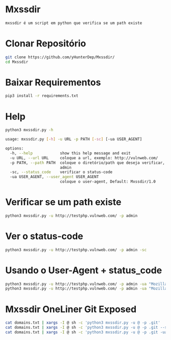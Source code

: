 # Mxssdir
```sh
mxssdir é um script em python que verifica se um path existe
```

# Clonar Repositório
```sh
git clone https://github.com/yHunterDep/Mxssdir/
cd Mxssdir
```

# Baixar Requirementos
```sh
pip3 install -r requirements.txt
```
# Help
```sh
python3 mxssdir.py -h

usage: mxssdir.py [-h] -u URL -p PATH [-sc] [-ua USER_AGENT]

options:
  -h, --help            show this help message and exit
  -u URL, --url URL     coloque a url, exemplo: http://vulnweb.com/
  -p PATH, --path PATH  coloque o diretório/path que deseja verificar, exemplo:
                        admin
  -sc, --status_code    verificar o status-code
  -ua USER_AGENT, --user_agent USER_AGENT
                        coloque o user-agent, Default: Mxssdir/1.0
```

# Verificar se um path existe
```sh
python3 mxssdir.py -u http://testphp.vulnweb.com/ -p admin
```

# Ver o status-code
```sh
python3 mxssdir.py -u http://testphp.vulnweb.com/ -p admin -sc
```

# Usando o User-Agent + status_code
```sh
python3 mxssdir.py -u http://testphp.vulnweb.com/ -p admin -ua "Mozilla/5.0 (Windows NT 10.0; Win64; x64) AppleWebKit/537.36 (KHTML, like Gecko) Chrome/121.0.0.0 Safari/537.36"
python3 mxssdir.py -u http://testphp.vulnweb.com/ -p admin -ua "Mozilla/5.0 (Windows NT 10.0; Win64; x64) AppleWebKit/537.36 (KHTML, like Gecko) Chrome/121.0.0.0 Safari/537.36" -sc
```

# Mxssdir OneLiner Git Exposed
```sh
cat domains.txt | xargs -I @ sh -c 'python3 mxssdir.py -u @ -p .git'
cat domains.txt | xargs -I @ sh -c 'python3 mxssdir.py -u @ -p .git --status_code'
cat domains.txt | xargs -I @ sh -c 'python3 mxssdir.py -u @ -p .git -ua "Mozilla/5.0 (Windows NT 10.0; Win64; x64) AppleWebKit/537.36 (KHTML, like Gecko) Chrome/121.0.0.0 Safari/537.36"'
```
